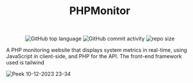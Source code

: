 <div align="center">
   
# PHPMonitor  
<br/>    
 
![GitHub top language](https://img.shields.io/github/languages/top/NullBrunk/PHPMonitor?style=for-the-badge)
![GitHub commit activity](https://img.shields.io/github/commit-activity/m/NullBrunk/PHPMonitor?style=for-the-badge)
![repo size](https://img.shields.io/github/repo-size/NullBrunk/PHPMonitor?style=for-the-badge)

</div>


A PHP monitoring website that displays system metrics in real-time, using JavaScript in client-side, and PHP for the API. The front-end framework used is tailwind


![Peek 10-12-2023 23-34](https://github.com/NullBrunk/PHPMonitor/assets/125673909/b303bcca-4ed0-487b-abe1-553e67426a3c)
